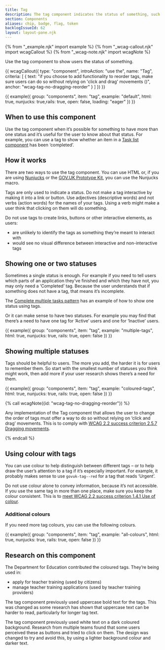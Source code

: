 ```yaml
---
title: Tag
description: The tag component indicates the status of something, such as an item on a task list or a phase banner
section: Components
aliases: chip, badge, flag, token
backlogIssueId: 62
layout: layout-pane.njk
---
```


{% from "_example.njk" import example %}
{% from "_wcag-callout.njk" import wcagCallout %}
{% from "_wcag-note.njk" import wcagNote %}

Use the tag component to show users the status of something.

{{ wcagCallout({
  type: "component",
  introAction: "use the",
  name: "Tag",
  criteria: [
    {
      text: "if you choose to add functionality to reorder tags, make sure users can do so without relying on 'click and drag' movements ()",
      anchor: "wcag-tag-no-dragging-reorder"
    }
  ]
}) }}

{{ example({ group: "components", item: "tag", example: "default", html: true, nunjucks: true,rails: true, open: false, loading: "eager" }) }}

## When to use this component

Use the tag component when it’s possible for something to have more than one status and it’s useful for the user to know about that status. For example, you can use a tag to show whether an item in a [Task list component](/components/task-list/) has been ‘completed’.

## How it works

There are two ways to use the tag component. You can use HTML or, if you are using [Nunjucks](https://mozilla.github.io/nunjucks/) or the [GOV.UK Prototype Kit](https://prototype-kit.service.gov.uk), you can use the Nunjucks macro.

Tags are only used to indicate a status. Do not make a tag interactive by making it into a link or button. Use adjectives (descriptive words) and not verbs (action words) for the names of your tags. Using a verb might make a user think that clicking on them will do something.

Do not use tags to create links, buttons or other interactive elements, as users:

- are unlikely to identify the tags as something they’re meant to interact with
- would see no visual difference between interactive and non-interactive tags

## Showing one or two statuses

Sometimes a single status is enough. For example if you need to tell users which parts of an application they’ve finished and which they have not, you may only need a ‘Completed’ tag. Because the user understands that if something does not have a tag, that means it’s incomplete.

The [Complete multiple tasks pattern](/patterns/complete-multiple-tasks/) has an example of how to show one status using tags.

Or it can make sense to have two statuses. For example you may find that there’s a need to have one tag for ‘Active’ users and one for ‘Inactive’ users.

{{ example({ group: "components", item: "tag", example: "multiple-tags", html: true, nunjucks: true, rails: true, open: false }) }}

## Showing multiple statuses

Tags should be helpful to users. The more you add, the harder it is for users to remember them. So start with the smallest number of statuses you think might work, then add more if your user research shows there’s a need for them.

{{ example({ group: "components", item: "tag", example: "coloured-tags", html: true, nunjucks: true, rails: true, open: false }) }}

{% call wcagNote({id: "wcag-tag-no-dragging-reorder"}) %}

<p>Any implementation of the Tag component that allows the user to change the order of tags must offer a way to do so without relying on ‘click and drag’ movements. This is to comply with <a href="https://www.w3.org/WAI/WCAG22/Understanding/dragging-movements.html">WCAG 2.2 success criterion 2.5.7 Dragging movements</a>.</p>
{% endcall %}

## Using colour with tags

You can use colour to help distinguish between different tags – or to help draw the user’s attention to a tag if it’s especially important. For example, it probably makes sense to use `govuk-tag--red` for a tag that reads ‘Urgent’.

Do not use colour alone to convey information, because it’s not accessible. If you use the same tag in more than one place, make sure you keep the colour consistent. This is to [meet WCAG 2.2 success criterion 1.4.1 Use of colour](https://www.w3.org/WAI/WCAG22/Understanding/use-of-color.html).

### Additional colours

If you need more tag colours, you can use the following colours.

{{ example({ group: "components", item: "tag", example: "all-colours", html: true, nunjucks: true, rails: true, open: false }) }}

## Research on this component

The Department for Education contributed the coloured tags. They’re being used in:

- apply for teacher training (used by citizens)
- manage teacher training applications (used by teacher training providers)

The tag component previously used uppercase bold text for the tags. This was changed as some research has shown that uppercase text can be harder to read, particularly for longer tag text.

The tag component previously used white text on a dark coloured background. Research from multiple teams found that some users perceived these as buttons and tried to click on them. The design was changed to try and avoid this, by using a lighter background colour and darker text.
